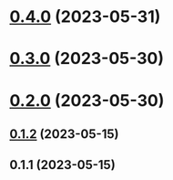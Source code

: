 # [0.4.0](https://github.com/rango-exchange/rango-client/compare/widget-app@0.3.0...widget-app@0.4.0) (2023-05-31)



# [0.3.0](https://github.com/rango-exchange/rango-client/compare/widget-app@0.2.0...widget-app@0.3.0) (2023-05-30)



# [0.2.0](https://github.com/rango-exchange/rango-client/compare/widget-app@0.1.2...widget-app@0.2.0) (2023-05-30)



## [0.1.2](https://github.com/rango-exchange/rango-client/compare/widget-app@0.1.1...widget-app@0.1.2) (2023-05-15)



## 0.1.1 (2023-05-15)



